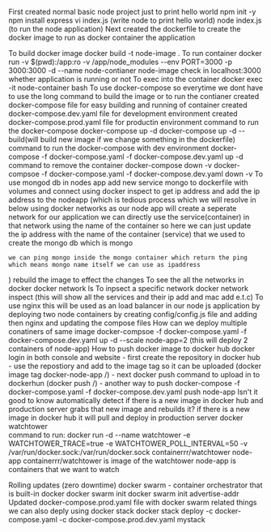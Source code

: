 First created normal basic node project just to print hello world
    npm init -y
    npm install express
    vi index.js (write node to print hello world)
    node index.js (to run the node application)
Next created the dockerfile to create the docker image to run as docker container the application

To build docker image
    docker build -t node-image .
To run container
    docker run -v $(pwd):/app:ro -v /app/node_modules --env PORT=3000 -p 3000:3000 -d --name node-contianer node-image
check in localhost:3000 whether application is running or not
To exec into the container
    docker exec -it node-container bash
To use docker-compose so everytime we dont have to use the long command to build the image or to run the contianer
    created docker-compose file for easy building and running of container
    created docker-compose.dev.yaml file for development environment
    created docker-compose.prod.yaml file for productin environment
    command to run the docker-compose
        docker-compose up -d
        docker-compose up -d --build(will build new image if we change something in the dockerfile)
    command to run the docker-compose with  dev environment
        docker-compose -f docker-compose.yaml -f docker-compose.dev.yaml up -d
    command to remove the container
        docker-compose down -v
        docker-compsoe -f docker-compose.yaml -f docker-compose.dev.yaml down -v
To use mongod db in nodes app
 add new service mongo to dockerfile with volumes and connect using docker inspect to get ip address and add the ip address to the nodeapp (which is tedious process which we will resolve in below using docker networks
 as our node app will create a seperate network for our application we can directly use the service(container) in that network using the name of the container so here we can just update the ip address with the name of the container (service) that we used to create the mongo db which is mongo

    we can ping mongo inside the mongo container which return the ping which means mongo name itself we can use as ipaddress
 )
rebuild the image to effect the changes
To see the all the networks in docker
    docker network ls
To inpsect a specific network 
    docker network inspect <network name> (this will show all the services and their ip add and mac add e.t.c)
To use nginx 
    this will be used as an load balancer in our node js application by deploying two node containers
    by creating config/config.js file and adding then nginx and updating the compose files
How can we deploy multiple conatiners of same image
    docker-compsoe -f docker-compose.yaml -f docker-compose.dev.yaml up -d --scale node-app=2 (this will deploy 2 containers of node-app)
How to push docker image to docker hub
    docker login in both console and website
        - first create the repository in docker hub 
        - use the repostiory and add to the image tag so it can be uploaded (docker image tag docker-node-app <docker username>/<image name>)
        - next docker push command to upload in to dockerhun (docker push <docker username>/<image name>)
        - another way to push docker-compose -f docker-compose.yaml -f docker-compose.dev.yaml push node-app
Isn't it good to know automatically detect if there is a new image in docker hub and production server grabs that new image and rebuilds it? if there is a new image in docker hub it will pull and deploy in production server
    docker watchtower                   
    command to run: docker run -d --name watchtower -e WATCHTOWER_TRACE=true -e WATCHTOWER_POLL_INTERVAL=50 -v /var/run/docker.sock:/var/run/docker.sock containerrr/watchtower node-app
    containerrr/watchtower is image of the watchtower
    node-app is containers that we want to watch

Rolling updates (zero downtime)
    docker swarm - container orchestrator that is built-in docker
        docker swarm init
        docker swarm init advertise-addr <ip addr>
    Updated docker-compose.prod.yaml file with docker swarm related things
    we can also deply using docker stack
        docker stack deploy -c docker-compose.yaml -c docker-compose.prod.dev.yaml mystack

